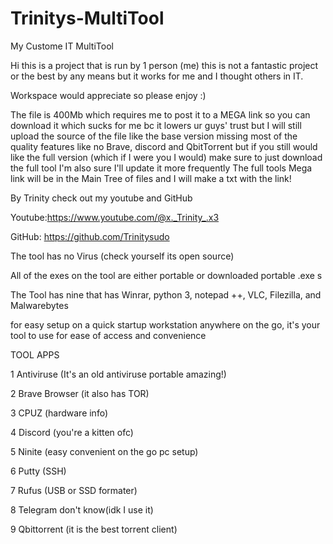 # Trinitys-MultiTool

My Custome IT MultiTool

Hi this is a project that is run by 1 person (me) this is not a fantastic project or the best by any means but it works for me and I thought others in IT.

Workspace would appreciate so please enjoy :) 


The file is 400Mb which requires me to post it to a MEGA link so you can
download it which sucks for me bc it lowers ur guys' trust but I will still upload
the source of the file like the base version missing most of the quality features
like no Brave, discord and QbitTorrent but if you still would like the full version (which if I were you I would) make
sure to just download the full tool I'm also sure I'll update it more frequently
The full tools Mega link will be in the Main Tree of files and I  will make a txt with the link!

By Trinity check out my youtube and GitHub

Youtube:https://www.youtube.com/@x._Trinity_.x3

GitHub: https://github.com/Trinitysudo



The tool has no Virus (check yourself its open source)

All of the exes on the tool are either portable or downloaded portable .exe s 

The Tool has nine that has Winrar, python 3, notepad ++, VLC, Filezilla, and Malwarebytes

for easy setup on a quick startup workstation anywhere on the go, it's your tool to use for ease of access and convenience


TOOL APPS

1 Antiviruse (It's an old antiviruse portable amazing!)

2 Brave Browser (it also has TOR)

3 CPUZ (hardware info)

4 Discord (you're a kitten ofc)

5 Ninite (easy convenient on the go pc setup)

6 Putty (SSH)

7 Rufus (USB or SSD formater)

8 Telegram don't know(idk I use it)

9 Qbittorrent (it is the best torrent client)




 
